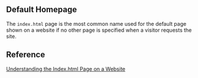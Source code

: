 ## Default Homepage

The `index.html` page is the most common name used for the default page shown on a website if no other page is specified when a visitor requests the site.

## Reference

[Understanding the Index.html Page on a Website](https://www.lifewire.com/index-html-page-3466505)
